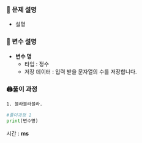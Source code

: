 ### 📔 문제 설명

- 설명

### 🧰 변수 설명

- **변수 명**
    - 타입 : 정수
    - 저장 데이터 : 입력 받을 문자열의 수를 저장합니다. 

### 🖨풀이 과정

```txt
1. 블라블라블라.

```
```python
#풀이과정 1
print(변수명)
```
시간 : **ms**
